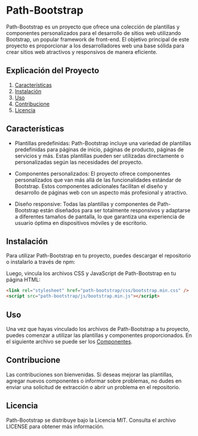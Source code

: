 # Path-Bootstrap

Path-Bootstrap es un proyecto que ofrece una colección de plantillas y componentes personalizados para el desarrollo de sitios web utilizando Bootstrap, un popular framework de front-end. El objetivo principal de este proyecto es proporcionar a los desarrolladores web una base sólida para crear sitios web atractivos y responsivos de manera eficiente.

## Explicación del Proyecto

1. [Características](#características)
2. [Instalación](#instalación)
3. [Uso](#uso)
4. [Contribucione](#contribucione)
5. [Licencia](#licencia)

## Características

- Plantillas predefinidas: Path-Bootstrap incluye una variedad de plantillas predefinidas para páginas de inicio, páginas de producto, páginas de servicios y más. Estas plantillas pueden ser utilizadas directamente o personalizadas según las necesidades del proyecto.

- Componentes personalizados: El proyecto ofrece componentes personalizados que van más allá de las funcionalidades estándar de Bootstrap. Estos componentes adicionales facilitan el diseño y desarrollo de páginas web con un aspecto más profesional y atractivo.

- Diseño responsive: Todas las plantillas y componentes de Path-Bootstrap están diseñados para ser totalmente responsivos y adaptarse a diferentes tamaños de pantalla, lo que garantiza una experiencia de usuario óptima en dispositivos móviles y de escritorio.

## Instalación

Para utilizar Path-Bootstrap en tu proyecto, puedes descargar el repositorio o instalarlo a través de npm:

Luego, vincula los archivos CSS y JavaScript de Path-Bootstrap en tu página HTML:

```html
<link rel="stylesheet" href="path-bootstrap/css/bootstrap.min.css" />
<script src="path-bootstrap/js/bootstrap.min.js"></script>
```

## Uso

Una vez que hayas vinculado los archivos de Path-Bootstrap a tu proyecto, puedes comenzar a utilizar las plantillas y componentes proporcionados. En el siguiente archivo se puede ser los [Componentes](./index.html).

## Contribucione

Las contribuciones son bienvenidas. Si deseas mejorar las plantillas, agregar nuevos componentes o informar sobre problemas, no dudes en enviar una solicitud de extracción o abrir un problema en el repositorio.

## Licencia

Path-Bootstrap se distribuye bajo la Licencia MIT. Consulta el archivo LICENSE para obtener más información.
